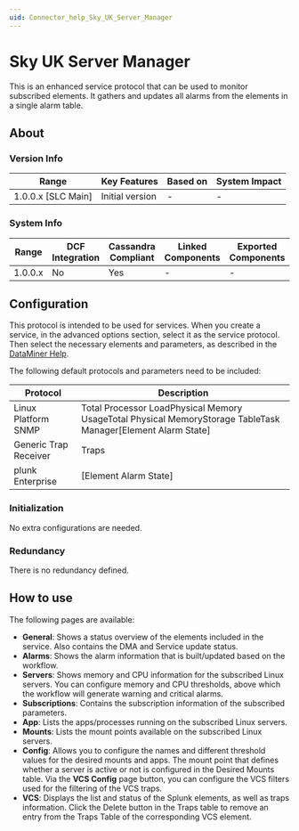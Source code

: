```yaml
---
uid: Connector_help_Sky_UK_Server_Manager
---
```


# Sky UK Server Manager

This is an enhanced service protocol that can be used to monitor subscribed elements. It gathers and updates all alarms from the elements in a single alarm table.

## About

### Version Info

| **Range**            | **Key Features** | **Based on** | **System Impact** |
|----------------------|------------------|--------------|-------------------|
| 1.0.0.x \[SLC Main\] | Initial version  | \-           | \-                |

### System Info

| **Range** | **DCF Integration** | **Cassandra Compliant** | **Linked Components** | **Exported Components** |
|-----------|---------------------|-------------------------|-----------------------|-------------------------|
| 1.0.0.x   | No                  | Yes                     | \-                    | \-                      |

## Configuration

This protocol is intended to be used for services. When you create a service, in the advanced options section, select it as the service protocol. Then select the necessary elements and parameters, as described in the [DataMiner Help](https://help.dataminer.services/dataminer/#t=DataMinerUserGuide/part_2/services/Adding_a_service.htm).

The following default protocols and parameters need to be included:

| **Protocol**          | **Description**                                                                                                |
|-----------------------|----------------------------------------------------------------------------------------------------------------|
| Linux Platform SNMP   | Total Processor LoadPhysical Memory UsageTotal Physical MemoryStorage TableTask Manager\[Element Alarm State\] |
| Generic Trap Receiver | Traps                                                                                                          |
| plunk Enterprise      | \[Element Alarm State\]                                                                                        |

### Initialization

No extra configurations are needed.

### Redundancy

There is no redundancy defined.

## How to use

The following pages are available:

- **General**: Shows a status overview of the elements included in the service. Also contains the DMA and Service update status.
- **Alarms**: Shows the alarm information that is built/updated based on the workflow.
- **Servers**: Shows memory and CPU information for the subscribed Linux servers. You can configure memory and CPU thresholds, above which the workflow will generate warning and critical alarms.
- **Subscriptions**: Contains the subscription information of the subscribed parameters.
- **App**: Lists the apps/processes running on the subscribed Linux servers.
- **Mounts**: Lists the mount points available on the subscribed Linux servers.
- **Config**: Allows you to configure the names and different threshold values for the desired mounts and apps. The mount point that defines whether a server is active or not is configured in the Desired Mounts table. Via the **VCS Config** page button, you can configure the VCS filters used for the filtering of the VCS traps.
- **VCS**: Displays the list and status of the Splunk elements, as well as traps information. Click the Delete button in the Traps table to remove an entry from the Traps Table of the corresponding VCS element.
